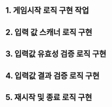 ## 1. 게임시작 로직 구현 작업
## 2. 입력 값 스캐너 로직 구현
## 3. 입력값 유효성 검증 로직 구현
## 4. 입력값 결과 검증 로직 구현
## 5. 재시작 및 종료 로직 구현